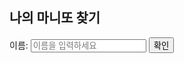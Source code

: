 <!DOCTYPE html>
<html lang="en">
<head>
<meta charset="UTF-8">
<meta name="viewport" content="width=device-width, initial-scale=1.0">
<title>마니또</title>
</head>
<body>

<h2>나의 마니또 찾기</h2>

<!-- 입력 폼 -->
<label for="name">이름:</label>
<input type="text" id="name" placeholder="이름을 입력하세요">
<button onclick="findMatch()">확인</button>

<!-- 결과 표시 -->
<div id="result"></div>

<script>
var excelData = [
    { name: "황홍섭", matchingPerson: "김혜리", contact: "010-1234-5678" },
    { name: "김혜리", matchingPerson: "황홍섭", contact: "010-2345-6789" },
    { name: "박해연", matchingPerson: "최우혁", contact: "010-3456-7890" }
    { name: "최우혁", matchingPerson: "박해연", contact: "010-1234-5678" },
    { name: "이성헌", matchingPerson: "안미진", contact: "010-2345-6789" },
    { name: "안미진", matchingPerson: "이성헌", contact: "010-3456-7890" }
    // 필요에 따라 더 많은 데이터 추가 가능
];

function findMatch() {
    // 입력한 이름 가져오기
    var inputName = document.getElementById("name").value;
    
    // 매칭되는 사람 및 연락처 찾기
    var matchingPerson = "매칭되는 사람 없음";
    var contact = "";
    for (var i = 0; i < excelData.length; i++) {
        if (excelData[i].name === inputName) {
            matchingPerson = excelData[i].matchingPerson;
            contact = excelData[i].contact;
            break;
        }
    }

    // 결과 표시
    var resultElement = document.getElementById("result");
    resultElement.innerHTML = "당신의 마니또: " + matchingPerson + "<br> 연락처: " + contact;
}
</script>

</body>
</html>
